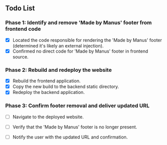 ## Todo List

### Phase 1: Identify and remove 'Made by Manus' footer from frontend code
- [x] Located the code responsible for rendering the 'Made by Manus' footer (determined it's likely an external injection).
- [x] Confirmed no direct code for 'Made by Manus' footer in frontend source.

### Phase 2: Rebuild and redeploy the website
- [x] Rebuild the frontend application.
- [x] Copy the new build to the backend static directory.
- [x] Redeploy the backend application.

### Phase 3: Confirm footer removal and deliver updated URL
- [ ] Navigate to the deployed website.
- [ ] Verify that the 'Made by Manus' footer is no longer present.
- [ ] Notify the user with the updated URL and confirmation.

